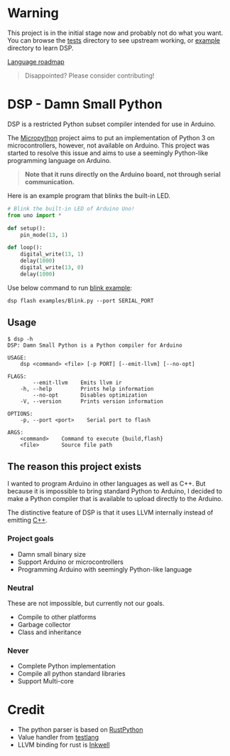 # Warning
This project is in the initial stage now and probably not do what you want.
You can browse the [tests](https://github.com/tdh8316/dsp/tree/master/tests) directory to see upstream working, or [example](https://github.com/tdh8316/dsp/tree/master/examples) directory to learn DSP.

[Language roadmap](https://github.com/tdh8316/dsp/blob/master/ROADMAP.md)
> Disappointed? Please consider contributing!

# DSP - Damn Small Python

DSP is a restricted Python subset compiler intended for use in Arduino.

The [Micropython](https://github.com/micropython/micropython) project aims to put an implementation of Python 3 on microcontrollers, however, not available on Arduino.
This project was started to resolve this issue and aims to use a seemingly Python-like programming language on Arduino.

>**Note that it runs directly on the Arduino board, not through serial communication.**

Here is an example program that blinks the built-in LED.
```python
# Blink the built-in LED of Arduino Uno!
from uno import *

def setup():
    pin_mode(13, 1)

def loop():
    digital_write(13, 1)
    delay(1000)
    digital_write(13, 0)
    delay(1000)
```

Use below command to run [blink example](https://github.com/tdh8316/dsp/tree/master/examples/Blink.py):
```
dsp flash examples/Blink.py --port SERIAL_PORT
```

## Usage
```
$ dsp -h
DSP: Damn Small Python is a Python compiler for Arduino

USAGE:
    dsp <command> <file> [-p PORT] [--emit-llvm] [--no-opt]

FLAGS:
        --emit-llvm    Emits llvm ir
    -h, --help         Prints help information
        --no-opt       Disables optimization
    -V, --version      Prints version information

OPTIONS:
    -p, --port <port>    Serial port to flash

ARGS:
    <command>    Command to execute {build,flash}
    <file>       Source file path

```

## The reason this project exists
I wanted to program Arduino in other languages as well as C++.
But because it is impossible to bring standard Python to Arduino, I decided to make a Python compiler that is available to upload directly to the Arduino.

The distinctive feature of DSP is that it uses LLVM internally instead of emitting [C++](https://arduino.github.io/arduino-cli/sketch-build-process/).

### Project goals
 - Damn small binary size
 - Support Arduino or microcontrollers
 - Programming Arduino with seemingly Python-like language
### Neutral
These are not impossible, but currently not our goals.
 - Compile to other platforms
 - Garbage collector
 - Class and inheritance
### Never
 - Complete Python implementation
 - Compile all python standard libraries
 - Support Multi-core
 
# Credit
- The python parser is based on [RustPython](https://github.com/RustPython/RustPython)
- Value handler from [testlang](https://github.com/AcrylicShrimp/testlang-rust/)
- LLVM binding for rust is [Inkwell](https://github.com/TheDan64/inkwell)
